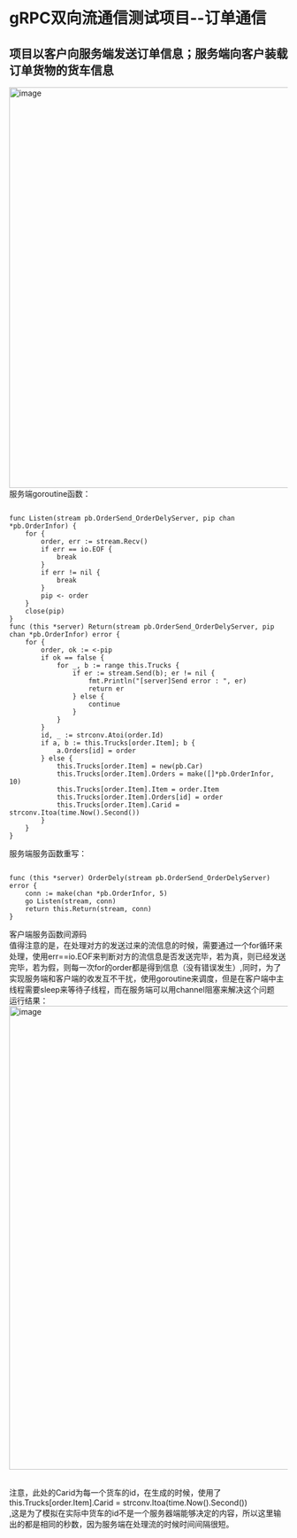 # gRPC双向流通信测试项目--订单通信
## 项目以客户向服务端发送订单信息；服务端向客户装载订单货物的货车信息
<img width="724" alt="image" src="https://user-images.githubusercontent.com/96430610/198008231-7a47fc2c-77ee-4d3f-820b-a0b9ff6c7a5a.png">
服务端goroutine函数：<br>

```

func Listen(stream pb.OrderSend_OrderDelyServer, pip chan *pb.OrderInfor) {
	for {
		order, err := stream.Recv()
		if err == io.EOF {
			break
		}
		if err != nil {
			break
		}
		pip <- order
	}
	close(pip)
}
func (this *server) Return(stream pb.OrderSend_OrderDelyServer, pip chan *pb.OrderInfor) error {
	for {
		order, ok := <-pip
		if ok == false {
			for _, b := range this.Trucks {
				if er := stream.Send(b); er != nil {
					fmt.Println("[server]Send error : ", er)
					return er
				} else {
					continue
				}
			}
		}
		id, _ := strconv.Atoi(order.Id)
		if a, b := this.Trucks[order.Item]; b {
			a.Orders[id] = order
		} else {
			this.Trucks[order.Item] = new(pb.Car)
			this.Trucks[order.Item].Orders = make([]*pb.OrderInfor, 10)
			this.Trucks[order.Item].Item = order.Item
			this.Trucks[order.Item].Orders[id] = order
			this.Trucks[order.Item].Carid = strconv.Itoa(time.Now().Second())
		}
	}
}

```

服务端服务函数重写：

```

func (this *server) OrderDely(stream pb.OrderSend_OrderDelyServer) error {
	conn := make(chan *pb.OrderInfor, 5)
	go Listen(stream, conn)
	return this.Return(stream, conn)
}

```

客户端服务函数间源码<br>
值得注意的是，在处理对方的发送过来的流信息的时候，需要通过一个for循环来处理，使用err==io.EOF来判断对方的流信息是否发送完毕，若为真，则已经发送完毕，若为假，则每一次for的order都是得到信息（没有错误发生）,同时，为了实现服务端和客户端的收发互不干扰，使用goroutine来调度，但是在客户端中主线程需要sleep来等待子线程，而在服务端可以用channel阻塞来解决这个问题<br>
运行结果：<br>
<img width="838" alt="image" src="https://user-images.githubusercontent.com/96430610/198266513-ce5ae83c-0362-4076-9b11-4bf5d4164191.png">

<br>注意，此处的Carid为每一个货车的id，在生成的时候，使用了<br>this.Trucks[order.Item].Carid = strconv.Itoa(time.Now().Second())<br>,这是为了模拟在实际中货车的id不是一个服务器端能够决定的内容，所以这里输出的都是相同的秒数，因为服务端在处理流的时候时间间隔很短。<br>

